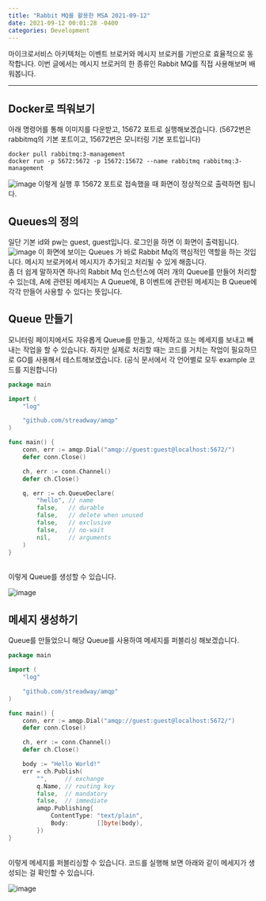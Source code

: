 ```yaml
---
title: "Rabbit MQ를 활용한 MSA 2021-09-12"
date: 2021-09-12 00:01:28 -0400
categories: Development
---
```


마이크로서비스 아키텍처는 이벤트 브로커와 메시지 브로커를 기반으로 효율적으로 동작합니다. 이번 글에서는 메시지 브로커의 한 종류인 Rabbit MQ를 직접 사용해보며 배워봅니다.
<hr>

## Docker로 띄워보기
아래 명령어를 통해 이미지를 다운받고, 15672 포트로 실행해보겠습니다. (5672번은 rabbitmq의 기본 포트이고, 15672번은 모니터링 기본 포트입니다)
```
docker pull rabbitmq:3-management
docker run -p 5672:5672 -p 15672:15672 --name rabbitmq rabbitmq:3-management
```
![image](https://user-images.githubusercontent.com/52072077/134161866-69247607-97d5-42d0-b7ef-9a001127fa8f.png)
이렇게 실행 후 15672 포트로 접속했을 때 화면이 정상적으로 출력하면 됩니다.
<br>

## Queues의 정의
일단 기본 id와 pw는 guest, guest입니다. 로그인을 하면 이 화면이 출력됩니다. 
![image](https://user-images.githubusercontent.com/52072077/134162620-c737d197-92c0-487e-9e9f-43bc51287238.png)
이 화면에 보이는 Queues 가 바로 Rabbit Mq의 핵심적인 역할을 하는 것입니다. 메시지 브로커에서 메시지가 추가되고 처리될 수 있게 해줍니다.
<br>
좀 더 쉽게 말하자면 하나의 Rabbit Mq 인스턴스에 여러 개의 Queue를 만들어 처리할 수 있는데, A에 관련된 메세지는 A Queue에, B 이벤트에 관련된 메세지는 B Queue에 각각 만들어 사용할 수 있다는 뜻입니다. 

## Queue 만들기
모니터링 페이지에서도 자유롭게 Queue를 만들고, 삭제하고 또는 메세지를 보내고 빼내는 작업을 할 수 있습니다. 하지만 실제로 처리할 때는 코드를 거치는 작업이 필요하므로 GO를 사용해서 테스트해보겠습니다. (공식 문서에서 각 언어별로 모두 example 코드를 지원합니다)
<br>
```go
package main

import (
	"log"

	"github.com/streadway/amqp"
)

func main() {
	conn, err := amqp.Dial("amqp://guest:guest@localhost:5672/")
	defer conn.Close()

	ch, err := conn.Channel()
	defer ch.Close()

	q, err := ch.QueueDeclare(
		"hello", // name
		false,   // durable
		false,   // delete when unused
		false,   // exclusive
		false,   // no-wait
		nil,     // arguments
	)
}
```
<br>
이렇게 Queue를 생성할 수 있습니다.

![image](https://user-images.githubusercontent.com/52072077/136680964-b83cc0bf-94a3-4761-91e7-0980d9fe2936.png)

## 메세지 생성하기
Queue를 만들었으니 해당 Queue를 사용하여 메세지를 퍼블리싱 해보겠습니다.
<br>

```go
package main

import (
	"log"

	"github.com/streadway/amqp"
)

func main() {
	conn, err := amqp.Dial("amqp://guest:guest@localhost:5672/")
	defer conn.Close()

	ch, err := conn.Channel()
	defer ch.Close()

	body := "Hello World!"
	err = ch.Publish(
		"",     // exchange
		q.Name, // routing key
		false,  // mandatory
		false,  // immediate
		amqp.Publishing{
			ContentType: "text/plain",
			Body:        []byte(body),
		})
}
```
<br>
이렇게 메세지를 퍼블리싱할 수 있습니다. 코드를 실행해 보면 아래와 같이 메세지가 생성되는 걸 확인할 수 있습니다.

![image](https://user-images.githubusercontent.com/52072077/136682291-7ec1d1ea-c71f-4fcd-87e7-0d612cb78853.png)
